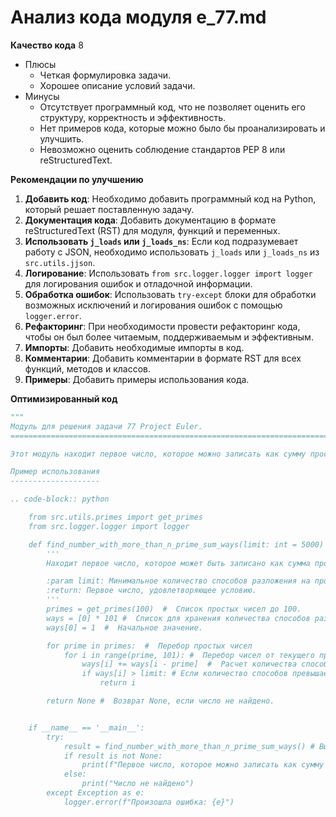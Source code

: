 # Анализ кода модуля e_77.md

**Качество кода**
8
- Плюсы
    - Четкая формулировка задачи.
    - Хорошее описание условий задачи.
- Минусы
    - Отсутствует программный код, что не позволяет оценить его структуру, корректность и эффективность.
    - Нет примеров кода, которые можно было бы проанализировать и улучшить.
    - Невозможно оценить соблюдение стандартов PEP 8 или reStructuredText.

**Рекомендации по улучшению**

1.  **Добавить код**: Необходимо добавить программный код на Python, который решает поставленную задачу.
2.  **Документация кода**: Добавить документацию в формате reStructuredText (RST) для модуля, функций и переменных.
3.  **Использовать `j_loads` или `j_loads_ns`**:  Если код подразумевает работу с JSON, необходимо использовать `j_loads` или `j_loads_ns` из `src.utils.jjson`.
4.  **Логирование**: Использовать `from src.logger.logger import logger` для логирования ошибок и отладочной информации.
5.  **Обработка ошибок**: Использовать `try-except` блоки для обработки возможных исключений и логирования ошибок с помощью `logger.error`.
6.  **Рефакторинг**: При необходимости провести рефакторинг кода, чтобы он был более читаемым, поддерживаемым и эффективным.
7.  **Импорты**: Добавить необходимые импорты в код.
8.  **Комментарии**: Добавить комментарии в формате RST для всех функций, методов и классов.
9. **Примеры**: Добавить примеры использования кода.

**Оптимизированный код**
```python
"""
Модуль для решения задачи 77 Project Euler.
=========================================================================================

Этот модуль находит первое число, которое можно записать как сумму простых чисел более чем заданным количеством способов.

Пример использования
--------------------

.. code-block:: python

    from src.utils.primes import get_primes
    from src.logger.logger import logger

    def find_number_with_more_than_n_prime_sum_ways(limit: int = 5000) -> int:
        '''
        Находит первое число, которое может быть записано как сумма простых чисел более чем `limit` способами.

        :param limit: Минимальное количество способов разложения на простые множители.
        :return: Первое число, удовлетворяющее условию.
        '''
        primes = get_primes(100)  #  Список простых чисел до 100.
        ways = [0] * 101 #  Список для хранения количества способов разложения на простые числа.
        ways[0] = 1  #  Начальное значение.

        for prime in primes:  #  Перебор простых чисел
            for i in range(prime, 101): #  Перебор чисел от текущего простого числа до 100.
                ways[i] += ways[i - prime]  #  Расчет количества способов разложения.
                if ways[i] > limit: # Если количество способов превышает заданный лимит, код возвращает число.
                    return i

        return None #  Возврат None, если число не найдено.


    if __name__ == '__main__':
        try:
            result = find_number_with_more_than_n_prime_sum_ways() # Вызов функции для решения задачи.
            if result is not None:
                print(f"Первое число, которое можно записать как сумму простых чисел более чем 5000 способами: {result}") # Вывод результата.
            else:
                print("Число не найдено")
        except Exception as e:
            logger.error(f"Произошла ошибка: {e}")
```